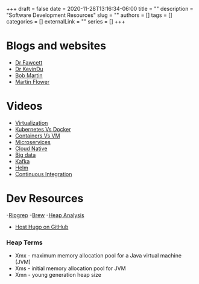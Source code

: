+++ 
draft = false
date = 2020-11-28T13:16:34-06:00
title = ""
description = "Software Development Resources"
slug = ""
authors = []
tags = []
categories = []
externalLink = ""
series = []
+++

# Blogs and websites
 
  - [Dr Fawcett](https://jimfawcett.github.io/JimFawcett.html)
  - [Dr KevinDu](http://www.cis.syr.edu/~wedu/)
  - [Bob Martin](http://cleancoder.com/products)
  - [Martin Flower](https://martinfowler.com/)
  
# Videos

  - [Virtualization](https://www.youtube.com/watch?v=FZR0rG3HKIk&list=PLOspHqNVtKAC-_ZAGresP-i0okHe5FjcJ&index=7)
  - [Kubernetes Vs Docker](https://www.youtube.com/watch?v=2vMEQ5zs1ko)
  - [Containers Vs VM](https://www.youtube.com/watch?v=cjXI-yxqGTI&list=PLOspHqNVtKAC-_ZAGresP-i0okHe5FjcJ)
  - [Microservices](https://www.youtube.com/watch?v=CdBtNQZH8a4)
  - [Cloud Native](https://www.youtube.com/watch?v=fp9_ubiKqFU&list=PLOspHqNVtKAC-_ZAGresP-i0okHe5FjcJ&index=5)
  - [Big data](https://www.youtube.com/watch?v=HRfR4dJoKDc&list=PLOspHqNVtKAC-_ZAGresP-i0okHe5FjcJ&index=14)
  - [Kafka](https://www.youtube.com/watch?v=HRfR4dJoKDc&list=PLOspHqNVtKAC-_ZAGresP-i0okHe5FjcJ&index=14)
  - [Helm](https://www.youtube.com/watch?v=fy8SHvNZGeE)
  - [Continuous Integration](https://www.youtube.com/watch?v=1er2cjUq1UI&list=RDCMUCKWaEZ-_VweaEx1j62do_vQ&start_radio=1&t=6)


# Dev Resources 

 -[Ripgrep](https://github.com/BurntSushi/ripgrep)
 -[Brew](https://brew.sh/) 
 -[Heap Analysis](https://gceasy.io/)
- [Host Hugo on GitHub](https://gohugo.io/hosting-and-deployment/hosting-on-github/)
  
### Heap Terms 
  - Xmx - maximum memory allocation pool for a Java virtual machine (JVM)
  - Xms - initial memory allocation pool for JVM 
  - Xmn - young generation heap size
